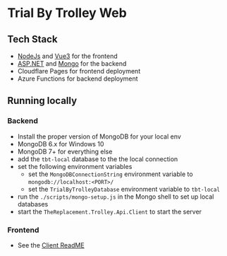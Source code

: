 # Trial By Trolley Web

## Tech Stack
* [NodeJs](https://nodejs.org/en/download/current) and [Vue3](https://vuejs.org/api/) for the frontend
* [ASP.NET](https://visualstudio.microsoft.com/vs/community/) and [Mongo](https://www.mongodb.com/docs/manual/tutorial/install-mongodb-on-windows/) for the backend
* Cloudflare Pages for frontend deployment
* Azure Functions for backend deployment


## Running locally

### Backend

* Install the proper version of MongoDB for your local env
 * MongoDB 6.x for Windows 10
 * MongoDB 7+ for everything else
* add the `tbt-local` database to the the local connection
* set the following environment variables
  * set the `MongoDBConnectionString` environment variable to `mongodb://localhost:<PORT>/`
  * set the `TrialByTrolleyDatabase` environment variable to `tbt-local`
* run the `./scripts/mongo-setup.js` in the Mongo shell to set up local databases
* start the `TheReplacement.Trolley.Api.Client` to start the server

### Frontend

* See the [Client ReadME](./src/client/README.md)
